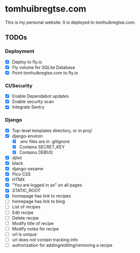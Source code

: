 # tomhuibregtse.com
This is my personal website. It is deployed to tomhuibregtse.com.

## TODOs

### Deployment
- [X] Deploy to fly.io
- [X] Fly volume for SQLite Database
- [X] Point tomhuibregtse.com to fly.io

### CI/Security
- [X] Enable Dependabot updates
- [X] Enable security scan
- [X] Integrate Sentry

### Django
- [X] Top-level templates directory, or in proj/
- [X] django-environ
  - [X] .env files are in .gitignore
  - [X] Contains SECRET_KEY
  - [X] Contains DEBUG
- [X] djlint
- [X] black
- [X] django-sesame
- [X] Pico CSS
- [X] HTMX
- [X] "You are logged in as" on all pages
- [X] STATIC_ROOT
- [X] homepage has link to recipes
- [ ] homepage has link to blog
- [ ] List of recipes
- [ ] Edit recipe
- [ ] Delete recipe
- [ ] Modify title of recipe
- [ ] Modify notes for recipe
- [ ] url is unique
- [ ] url does not contain tracking info
- [ ] authorization for adding/editing/removing a recipe
